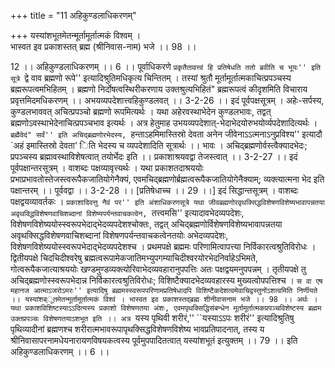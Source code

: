 +++
title = "11 अहिकुण्डलाधिकरणम्"

+++
यस्यांशभूतमेतन्मूर्तामूर्तात्मकं विश्वम् ।  
भास्वत इव प्रकाशस्तत् ब्रह्म (श्रीनिवास-नाम) भजे ।। 98 ।।  
  
12 ।। अहिकुण्डलाधिकरणम् ।। 6 ।। पूर्वाधिकरणे ``प्रकृतैतावत्त्वं हि प्रतिषेधति ततो ब्रवीति च भूयः'' इति सूत्रे ``द्वे वाव ब्रह्मणो रूपे'' इत्यादिश्रुतिमधिकृत्य चिन्तितम् । तस्यां श्रुतौ मूर्तामूर्तात्मकाचित्प्रपञ्चस्य ब्रह्मरूपत्वमभिहितम् । ब्रह्मणो निर्दोषत्वस्थिरीकरणाय उक्तश्रुत्यभिहितं" ब्रह्मरूपत्वं कीदृशमिति विचाराय प्रवृत्तमिदमधिकरणम् ।। अभयव्यपदेशात्त्वहिकुण्डलवत् ।। 3-2-26 ।। इदं पूर्वपक्षसूत्रम् । अहेः-सर्पस्य, कुण्डलभाववत् अचित्प्रपञ्चो ब्रह्मणो रूपमित्यर्थः । यथा अहेरवस्थाभेदेन कुण्डलभावः, तद्वत् ब्रह्मणोऽवस्थाभेदेनाचित्प्रपञ्चभाव इत्यर्थः । अत्र हेतुमाह उभयव्यपदेशात्-भेदाभेदयोरुभयोर्व्यपदेशादित्यर्थः । ``ब्रह्मैवेदं" सर्वं'' इति अचिद्ब्रह्मणोरभेदस्य, ``हन्ताऽहमिमास्तिस्रो देवता अनेन जीवेनाऽऽत्मनाऽनुप्रविश्य'' इत्यादौ `अहं इमास्तिस्रो देवता' िति भेदस्य च व्यपदेशादिति सूत्रार्थः ।। भावः । अचिद्ब्रह्मणोर्वस्त्वैक्यादभेदः; प्रपञ्चस्य ब्रह्मावस्थाविशेषत्वात् तयोर्भेदः इति ।। प्रकाशाश्रयवद्वा तेजस्त्वात् ।। 3-2-27 ।। इदं पूर्वपक्षान्तरसूत्रम् । वाशब्दः पक्षव्यावृत्त्यर्थः । यथा प्रकाशतदाश्रययोः प्रभाप्रभावतोस्तेजस्त्वरूपैकजातियोगेनैक्यं, एवमचिद्ब्रह्मणोर्ब्रह्मत्वरूपैकजातियोगेनैक्याम्; व्यक्त्यात्मना भेद इति पक्षान्तरम् ।। पूर्ववद्वा ।। 3-2-28 ।। [प्रतिषेधाच्च ।। 29 ।।] इदं सिद्धान्तसूत्रम् । वाशब्दः पक्षद्वयव्यावर्तकः । ``प्रकाशादिवत्तु नैवं पर'' इति अंशाधिकरणसूत्रे यथा जीवब्रह्मणोरवृथक्सिद्धविशेषणविशेष्यभावापन्नतया अवृथक्द्धिविशेषणवाचिशब्दानां विशेष्यपर्यन्तवाचकत्वेन, ``तत्त्वमसि'' इत्यादावभेदव्यपदेशः, विशेषणविशेष्ययोस्स्वरूपभेदाद्भेदव्यपदेशश्चोक्तः, तद्वत् अचिद्ब्रह्मणोर्विशेषणविशेष्यभावापन्नतया अवृथक्सिद्धविशेषणवाचिशब्दानां विशेषणपर्यन्तवाचकत्वेनतयोः अभेदव्यपदेशः, विशेषणविशेष्ययोस्स्वरूपभेदाद्भेदव्यपदेशश्च । प्रथमपक्षे ब्रह्ममः परिणामित्वापत्त्या निर्विकारत्वश्रुतिविरोधः । द्वितीयपक्षे चिदचिदीश्वरेषु ब्रह्मत्वरूपामेकजातिमभ्युपगम्याचिदीश्वरयोरभेदनिर्वाहेऽभिमते, गोत्वरूपैकजात्याश्रययोः खण्डमुण्डव्यक्त्योरिवाभेदव्यवहारानुपपत्तिः अतः पक्षद्वयमनुपपन्नम् । तृतीयपक्षे तु अचिद्ब्रह्मणोस्स्वरूपभेदान्न निर्विकारत्वश्रुतिविरोधः; विशिष्टैक्यादभेदव्यवहारस्य मुख्यत्वोपपत्तिश्च । ``स वा एष महानज आत्माऽजरोऽमरः'' इत्यादिषु ब्रह्ममस्स्वरूपपरिणामप्रतिषेधादपि विशिष्टैकदेशत्वमेवाचिद्वस्तुनोंऽशत्वमिति निर्णीयते ।। यस्यांशब्ूतमेतन्मूर्तामूर्तात्मकं विश्वं । भास्वत इव प्रकाशस्तद्ब्रह्म शीनीवासनाम भजे ।। 98 ।। अर्थः । यथा प्रकाशविशिष्टस्याऽऽदित्यस्य प्रकाशो विशेषणतया अंशः, एवमपृथक्सिद्धिसंबन्धेन मूर्तामूर्तात्मकप्रपञ्चविशेष्टस्य ब्रह्मम उक्तप्रपञ्चः विशेषणतयाऽशभूत इति ।। अत्र ``यस्य पृथिवी शरीरं,'' ``यस्याऽऽपः शरीरं'' इत्यादिश्रुतिषु पृथिव्यादीनां ब्रह्मणश्च शरीरात्मभावरूपापृथक्सिद्धविशेषणविशेष्य भावप्रतिपादनात्, तस्य य श्रीनिवासापरनामधेयनारायणविषयकत्वस्य पूर्वमुपपादितत्वात् यस्यांशभूतं इत्युक्तम् ।। 79 ।। इति अहिकुण्डलाधिकरणम् ।। 6 ।।
